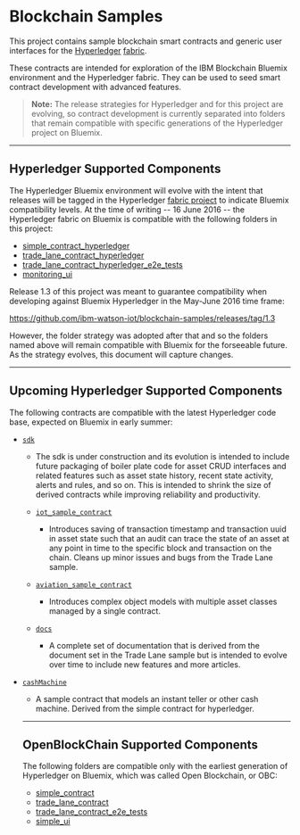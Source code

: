 # Blockchain Samples

This project contains sample blockchain smart contracts and generic user interfaces for the [Hyperledger](https://github.com/hyperledger) [fabric](https://github.com/hyperledger/fabric).

These contracts are intended for exploration of the IBM Blockchain Bluemix environment and the Hyperledger fabric. They can be used to seed smart contract development with advanced features.

> **Note:** The release strategies for Hyperledger and for this project are evolving, so contract development is currently separated into folders that remain compatible with specific generations of the Hyperledger project on Bluemix.

---
## Hyperledger Supported Components

The Hyperledger Bluemix environment will evolve with the intent that releases will be tagged in the Hyperledger [fabric project](https://github.com/hyperledger/fabric) to indicate Bluemix compatibility levels. At the time of writing -- 16 June 2016 -- the Hyperledger fabric on Bluemix is compatible with the following folders in this project:

- [simple_contract_hyperledger](https://github.com/ibm-watson-iot/blockchain-samples/tree/master/simple_contract_hyperledger)
- [trade_lane_contract_hyperledger](https://github.com/ibm-watson-iot/blockchain-samples/tree/master/trade_lane_contract_hyperledger)
- [trade_lane_contract_hyperledger_e2e_tests](https://github.com/ibm-watson-iot/blockchain-samples/tree/master/trade_lane_contract_hyperledger_e2e_tests)
- [monitoring_ui](https://github.com/ibm-watson-iot/blockchain-samples/tree/master/monitoring_ui)

Release 1.3 of this project was meant to guarantee compatibility when developing against Bluemix Hyperledger in the May-June 2016 time frame:

https://github.com/ibm-watson-iot/blockchain-samples/releases/tag/1.3

However, the folder strategy was adopted after that and so the folders named above will remain compatible with Bluemix for the forseeable future. As the strategy evolves, this document will capture changes.

---
## Upcoming Hyperledger Supported Components

The following contracts are compatible with the latest Hyperledger code base, expected on Bluemix in early summer:

- [`sdk`](https://github.com/ibm-watson-iot/blockchain-samples/tree/master/sdk)  

    - The sdk is under construction and its evolution is intended to include future packaging of boiler plate code for asset CRUD interfaces and related features such as asset state history, recent state activity, alerts and rules, and so on. This is intended to shrink the size of derived contracts while improving reliability and productivity.

  - [`iot_sample_contract`](https://github.com/ibm-watson-iot/blockchain-samples/tree/master/sdk/iot_sample_contract)
    - Introduces saving of transaction timestamp and transaction uuid in asset state such that an audit can trace the state of an asset at any point in time to the specific block and transaction on the chain. Cleans up minor issues and bugs from the Trade Lane sample.
  - [`aviation_sample_contract`](https://github.com/ibm-watson-iot/blockchain-samples/tree/master/sdk/aviation_sample_contract)
    - Introduces complex object models with multiple asset classes managed by a single contract.
  - [`docs`](https://github.com/ibm-watson-iot/blockchain-samples/tree/master/sdk/docs)
    - A complete set of documentation that is derived from the document set in the Trade Lane sample but is intended to evolve over time to include new features and more articles.

- [`cashMachine`](https://github.com/ibm-watson-iot/blockchain-samples/tree/master/cashMachine)
    - A sample contract that models an instant teller or other cash machine. Derived from the simple contract for hyperledger.

    ---
    ## OpenBlockChain Supported Components
    The following folders are compatible only with the earliest generation of Hyperledger on Bluemix, which was called Open Blockchain, or OBC:

    - [simple_contract](https://github.com/ibm-watson-iot/blockchain-samples/tree/master/simple_contract)
    - [trade_lane_contract](https://github.com/ibm-watson-iot/blockchain-samples/tree/master/trade_lane_contract)
    - [trade_lane_contract_e2e_tests](https://github.com/ibm-watson-iot/blockchain-samples/tree/master/trade_lane_contract_e2e_tests)
    - [simple_ui](https://github.com/ibm-watson-iot/blockchain-samples/tree/master/simple_ui)
